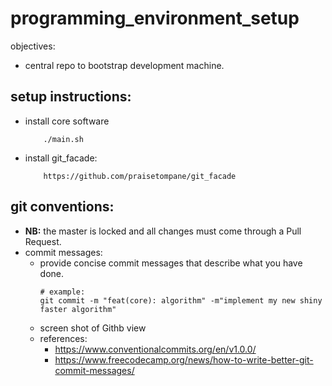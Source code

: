 # programming_environment_setup
objectives: 
  - central repo to bootstrap development machine.

## setup instructions:
- install core software
    ```shell
        ./main.sh
    ```
- install git_facade:
    ```shell
        https://github.com/praisetompane/git_facade
    ```

## git conventions:
- **NB:** the master is locked and all changes must come through a Pull Request.
- commit messages:
    - provide concise commit messages that describe what you have done.
        ```shell
        # example:
        git commit -m "feat(core): algorithm" -m"implement my new shiny faster algorithm"
        ```
    - screen shot of Githb view
    - references: 
        - https://www.conventionalcommits.org/en/v1.0.0/
        - https://www.freecodecamp.org/news/how-to-write-better-git-commit-messages/